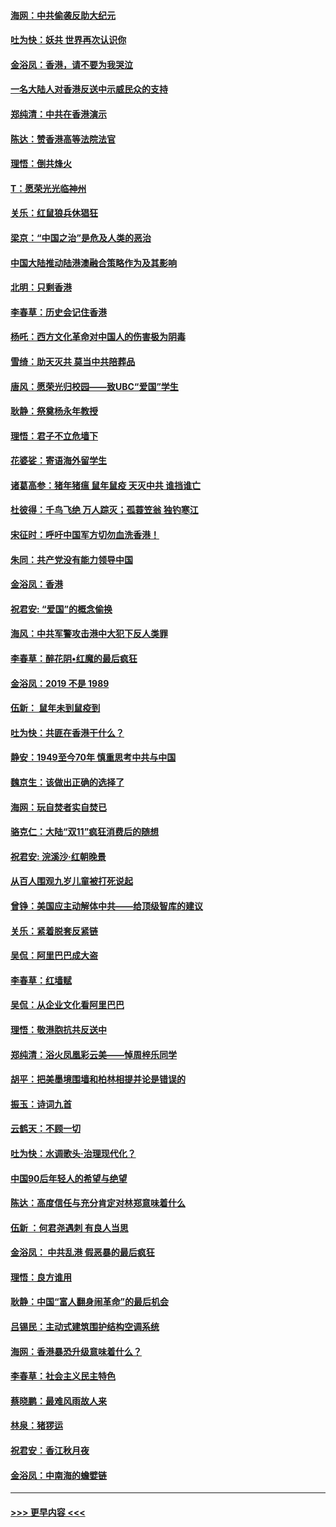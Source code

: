 #### [海网：中共偷袭反助大纪元](../pages/nsc993/n11673515.md?t=11231201) 
#### [吐为快：妖共 世界再次认识你](../pages/nsc993/n11673506.md?t=11231201) 
#### [金浴凤：香港，请不要为我哭泣](../pages/nsc993/n11673248.md?t=11231201) 
#### [一名大陆人对香港反送中示威民众的支持](../pages/nsc993/n11672615.md?t=11231201) 
#### [郑纯清：中共在香港演示](../pages/nsc993/n11670539.md?t=11231201) 
#### [陈达：赞香港高等法院法官](../pages/nsc993/n11669542.md?t=11231201) 
#### [理悟：倒共烽火](../pages/nsc993/n11668844.md?t=11231201) 
#### [T：愿荣光光临神州](../pages/nsc993/n11668421.md?t=11231201) 
#### [关乐：红鼠狼兵休猖狂](../pages/nsc993/n11668378.md?t=11231201) 
#### [梁京：“中国之治”是危及人类的恶治](../pages/nsc993/n11668328.md?t=11231201) 
#### [中国大陆推动陆港澳融合策略作为及其影响](../pages/nsc993/n11668157.md?t=11231201) 
#### [北明：只剩香港](../pages/nsc993/n11668002.md?t=11231201) 
#### [李春草：历史会记住香港](../pages/nsc993/n11667927.md?t=11231201) 
#### [杨吒：西方文化革命对中国人的伤害极为阴毒](../pages/nsc993/n11664521.md?t=11231201) 
#### [雪绮：助天灭共 莫当中共陪葬品](../pages/nsc993/n11662650.md?t=11231201) 
#### [唐风：愿荣光归校园——致UBC“爱国”学生](../pages/nsc993/n11662194.md?t=11231201) 
#### [耿静：祭奠杨永年教授](../pages/nsc993/n11662514.md?t=11231201) 
#### [理悟：君子不立危墙下](../pages/nsc993/n11662172.md?t=11231201) 
#### [花婆娑：寄语海外留学生](../pages/nsc993/n11662121.md?t=11231201) 
#### [诸葛高参：猪年猪瘟 鼠年鼠疫 天灭中共 谁挡谁亡](../pages/nsc993/n11661980.md?t=11231201) 
#### [杜彼得：千鸟飞绝 万人踪灭；孤蓑笠翁 独钓寒江](../pages/nsc993/n11661170.md?t=11231201) 
#### [宋征时：呼吁中国军方切勿血洗香港！](../pages/nsc993/n11415318.md?t=11231201) 
#### [朱同：共产党没有能力领导中国](../pages/nsc993/n11660421.md?t=11231201) 
#### [金浴凤：香港](../pages/nsc993/n11660419.md?t=11231201) 
#### [祝君安: “爱国”的概念偷换](../pages/nsc993/n11659706.md?t=11231201) 
#### [海风：中共军警攻击港中大犯下反人类罪](../pages/nsc993/n11659632.md?t=11231201) 
#### [李春草：醉花阴•红魔的最后疯狂](../pages/nsc993/n11659287.md?t=11231201) 
#### [金浴凤：2019 不是 1989](../pages/nsc993/n11657663.md?t=11231201) 
#### [伍新： 鼠年未到鼠疫到](../pages/nsc993/n11655098.md?t=11231201) 
#### [吐为快：共匪在香港干什么？](../pages/nsc993/n11654891.md?t=11231201) 
#### [静安：1949至今70年 慎重思考中共与中国](../pages/nsc993/n11651244.md?t=11231201) 
#### [魏京生：该做出正确的选择了](../pages/nsc993/n11653084.md?t=11231201) 
#### [海网：玩自焚者实自焚已](../pages/nsc993/n11652423.md?t=11231201) 
#### [骆克仁：大陆“双11”疯狂消费后的随想](../pages/nsc993/n11652305.md?t=11231201) 
#### [祝君安: 浣溪沙·红朝晚景](../pages/nsc993/n11652258.md?t=11231201) 
#### [从百人围观九岁儿童被打死说起](../pages/nsc993/n11651030.md?t=11231201) 
#### [曾铮：美国应主动解体中共——给顶级智库的建议](../pages/nsc993/n11649888.md?t=11231201) 
#### [关乐：紧着脱套反紧链](../pages/nsc993/n11649069.md?t=11231201) 
#### [吴侃：阿里巴巴成大盗](../pages/nsc993/n11645523.md?t=11231201) 
#### [李春草：红墙赋](../pages/nsc993/n11646389.md?t=11231201) 
#### [吴侃：从企业文化看阿里巴巴](../pages/nsc993/n11645476.md?t=11231201) 
#### [理悟：敬港胞抗共反送中](../pages/nsc993/n11645466.md?t=11231201) 
#### [郑纯清：浴火凤凰彩云美——悼周梓乐同学](../pages/nsc993/n11645155.md?t=11231201) 
#### [胡平：把美墨境围墙和柏林相提并论是错误的](../pages/nsc993/n11645134.md?t=11231201) 
#### [振玉：诗词九首](../pages/nsc993/n11644081.md?t=11231201) 
#### [云鹤天：不顾一切](../pages/nsc993/n11643508.md?t=11231201) 
#### [吐为快：水调歌头·治理现代化？](../pages/nsc993/n11643485.md?t=11231201) 
#### [中国90后年轻人的希望与绝望](../pages/nsc993/n11642317.md?t=11231201) 
#### [陈达：高度信任与充分肯定对林郑意味着什么](../pages/nsc993/n11641441.md?t=11231201) 
#### [伍新 ：何君尧遇刺 有良人当思](../pages/nsc993/n11641503.md?t=11231201) 
#### [金浴凤： 中共乱港  假恶暴的最后疯狂](../pages/nsc993/n11641495.md?t=11231201) 
#### [理悟：良方谁用](../pages/nsc993/n11641463.md?t=11231201) 
#### [耿静：中国“富人翻身闹革命”的最后机会](../pages/nsc993/n11640655.md?t=11231201) 
#### [吕锡民：主动式建筑围护结构空调系统](../pages/nsc993/n11640168.md?t=11231201) 
#### [海网：香港暴恐升级意味着什么？](../pages/nsc993/n11635904.md?t=11231201) 
#### [李春草：社会主义民主特色](../pages/nsc993/n11634657.md?t=11231201) 
#### [蔡晓鹏：最难风雨故人来](../pages/nsc993/n11633145.md?t=11231201) 
#### [林泉：猪猡运](../pages/nsc993/n11631469.md?t=11231201) 
#### [祝君安：香江秋月夜](../pages/nsc993/n11631440.md?t=11231201) 
#### [金浴凤：中南海的蟾嬖链](../pages/nsc993/n11631290.md?t=11231201) 

----
#### [ >>> 更早内容 <<< ](../indexes/nsc993-earlier.md)
